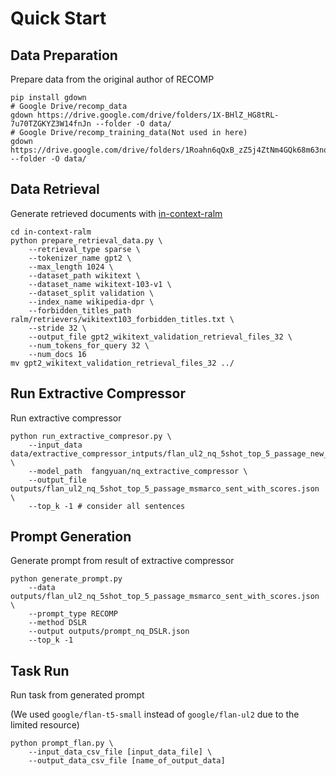 # Quick Start

## Data Preparation

Prepare data from the original author of RECOMP

```shell
pip install gdown
# Google Drive/recomp_data
gdown https://drive.google.com/drive/folders/1X-BHlZ_HG8tRL-7u70TZGKYZ3W14fnJn --folder -O data/
# Google Drive/recomp_training_data(Not used in here)
gdown https://drive.google.com/drive/folders/1Roahn6qQxB_zZ5j4ZtNm4GQk68m63nqn --folder -O data/
```

## Data Retrieval

Generate retrieved documents with [in-context-ralm](https://github.com/AI21Labs/in-context-ralm)

```shell
cd in-context-ralm
python prepare_retrieval_data.py \
    --retrieval_type sparse \
    --tokenizer_name gpt2 \
    --max_length 1024 \
    --dataset_path wikitext \
    --dataset_name wikitext-103-v1 \
    --dataset_split validation \
    --index_name wikipedia-dpr \
    --forbidden_titles_path ralm/retrievers/wikitext103_forbidden_titles.txt \
    --stride 32 \
    --output_file gpt2_wikitext_validation_retrieval_files_32 \
    --num_tokens_for_query 32 \
    --num_docs 16
mv gpt2_wikitext_validation_retrieval_files_32 ../
```

## Run Extractive Compressor

Run extractive compressor

```shell
python run_extractive_compresor.py \
    --input_data data/extractive_compressor_intputs/flan_ul2_nq_5shot_top_5_passage_new_msmarco_sent.json \
    --model_path  fangyuan/nq_extractive_compressor \
    --output_file outputs/flan_ul2_nq_5shot_top_5_passage_msmarco_sent_with_scores.json \
    --top_k -1 # consider all sentences
```

## Prompt Generation

Generate prompt from result of extractive compressor

```shell
python generate_prompt.py
    --data outputs/flan_ul2_nq_5shot_top_5_passage_msmarco_sent_with_scores.json \
    --prompt_type RECOMP
    --method DSLR
    --output outputs/prompt_nq_DSLR.json
    --top_k -1
```

## Task Run

Run task from generated prompt

(We used `google/flan-t5-small` instead of `google/flan-ul2` due to the limited resource)

```shell
python prompt_flan.py \
    --input_data_csv_file [input_data_file] \
    --output_data_csv_file [name_of_output_data]
```
